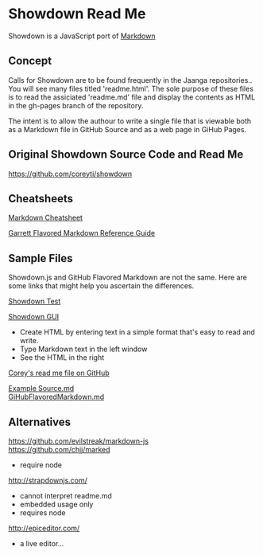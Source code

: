 Showdown Read Me
================
Showdown is a JavaScript port of [Markdown]( https://en.wikipedia.org/wiki/Markdown )

## Concept
Calls for Showdown are to be found frequently in the Jaanga repositories.. You will see many files titled 'readme.html'. 
The sole purpose of these files is to read the assiciated 'readme.md' file and display the contents as HTML in the gh-pages branch of the repository.

The intent is to allow the authour to write a single file that is viewable both as a Markdown file in GitHub Source and as a web page in GiHub Pages. 

## Original Showdown Source Code and Read Me

<https://github.com/coreyti/showdown>

## Cheatsheets

[Markdown Cheatsheet]( https://github.com/adam-p/markdown-here/wiki/Markdown-Cheatsheet )

[Garrett Flavored Markdown Reference Guide]( http://coapp.org/reference/garrett-flavored-markdown.html )

## Sample Files

Showdown.js and GitHub Flavored Markdown are not the same. Here are some links that might help you ascertain the differences.

[Showdown Test]( http://jaanga.github.io/libs/md/showdown-test.html )

[Showdown GUI]( http://jaanga.github.io/libs/md/showdown-gui.html )

- Create HTML by entering text in a simple format that's easy to read and write.
- Type Markdown text in the left window
- See the HTML in the right

[Corey's read me file on GitHub]( http://jaanga.github.io/libs/md/showdown-corey-readme.html )

[Example Source.md]( http://jaanga.github.io/libs/md/Example-Source.html )  
[GiHubFlavoredMarkdown.md]( http://jaanga.github.io/libs/md/GiHubFlavoredMarkdown.html )

## Alternatives

<https://github.com/evilstreak/markdown-js>  
<https://github.com/chjj/marked>

* require node

<http://strapdownjs.com/>

* cannot interpret readme.md
* embedded usage only
* requires node

<http://epiceditor.com/>

* a live editor...




